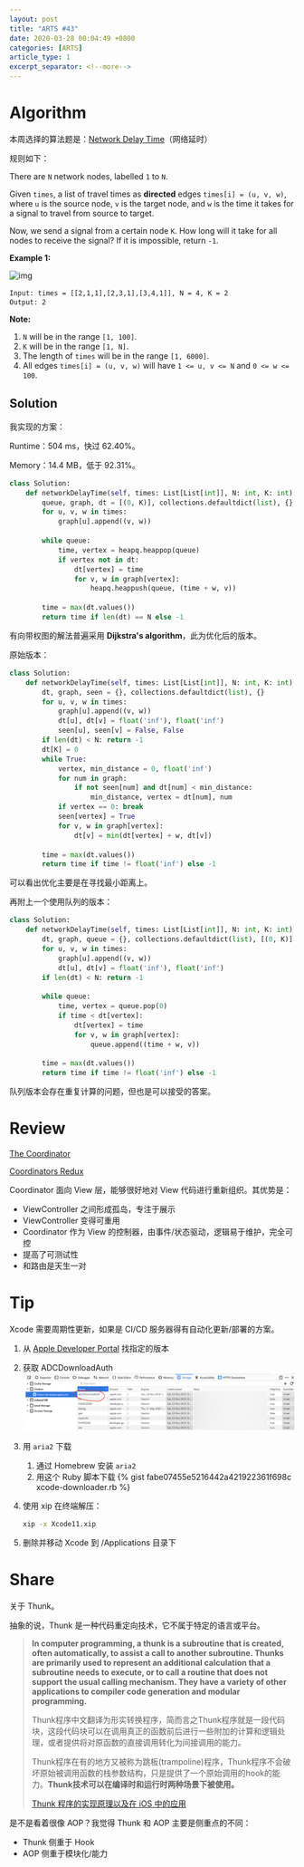 ```yaml
---
layout: post
title: "ARTS #43"
date: 2020-03-28 00:04:49 +0800
categories: [ARTS]
article_type: 1
excerpt_separator: <!--more-->
---
```



# Algorithm

本周选择的算法题是：[Network Delay Time](https://leetcode.com/problems/network-delay-time/)（网络延时）

<!--more-->

规则如下：

There are `N` network nodes, labelled `1` to `N`.

Given `times`, a list of travel times as **directed** edges `times[i] = (u, v, w)`, where `u` is the source node, `v` is the target node, and `w` is the time it takes for a signal to travel from source to target.

Now, we send a signal from a certain node `K`. How long will it take for all nodes to receive the signal? If it is impossible, return `-1`.

**Example 1:**

![img](https://assets.leetcode.com/uploads/2019/05/23/931_example_1.png)

```
Input: times = [[2,1,1],[2,3,1],[3,4,1]], N = 4, K = 2
Output: 2
```

**Note:**

1. `N` will be in the range `[1, 100]`.
2. `K` will be in the range `[1, N]`.
3. The length of `times` will be in the range `[1, 6000]`.
4. All edges `times[i] = (u, v, w)` will have `1 <= u, v <= N` and `0 <= w <= 100`.

## Solution

我实现的方案：

Runtime：504 ms，快过 62.40%。

Memory：14.4 MB，低于 92.31%。

```python
class Solution:
    def networkDelayTime(self, times: List[List[int]], N: int, K: int) -> int:
        queue, graph, dt = [(0, K)], collections.defaultdict(list), {}
        for u, v, w in times:
            graph[u].append((v, w))

        while queue:
            time, vertex = heapq.heappop(queue)
            if vertex not in dt:
                dt[vertex] = time
                for v, w in graph[vertex]:
                    heapq.heappush(queue, (time + w, v))

        time = max(dt.values())
        return time if len(dt) == N else -1
```

有向带权图的解法普遍采用 **Dijkstra's algorithm**，此为优化后的版本。

原始版本：

```python
class Solution:
    def networkDelayTime(self, times: List[List[int]], N: int, K: int) -> int:
        dt, graph, seen = {}, collections.defaultdict(list), {}
        for u, v, w in times:
            graph[u].append((v, w))
            dt[u], dt[v] = float('inf'), float('inf')
            seen[u], seen[v] = False, False
        if len(dt) < N: return -1
        dt[K] = 0
        while True:
            vertex, min_distance = 0, float('inf')
            for num in graph:
                if not seen[num] and dt[num] < min_distance:
                    min_distance, vertex = dt[num], num
            if vertex == 0: break
            seen[vertex] = True
            for v, w in graph[vertex]:
                dt[v] = min(dt[vertex] + w, dt[v])

        time = max(dt.values())
        return time if time != float('inf') else -1
```

可以看出优化主要是在寻找最小距离上。

再附上一个使用队列的版本：

```python
class Solution:
    def networkDelayTime(self, times: List[List[int]], N: int, K: int) -> int:
        dt, graph, queue = {}, collections.defaultdict(list), [(0, K)]
        for u, v, w in times:
            graph[u].append((v, w))
            dt[u], dt[v] = float('inf'), float('inf')
        if len(dt) < N: return -1
        
        while queue:
            time, vertex = queue.pop(0)
            if time < dt[vertex]:
                dt[vertex] = time
                for v, w in graph[vertex]:
                    queue.append((time + w, v))

        time = max(dt.values())
        return time if time != float('inf') else -1
```

队列版本会存在重复计算的问题，但也是可以接受的答案。

# Review

[The Coordinator](http://khanlou.com/2015/01/the-coordinator/)

[Coordinators Redux](http://khanlou.com/2015/10/coordinators-redux/)

Coordinator 面向 View 层，能够很好地对 View 代码进行重新组织。其优势是：

- ViewController 之间形成孤岛，专注于展示
- ViewController 变得可重用
- Coordinator 作为 View 的控制器，由事件/状态驱动，逻辑易于维护，完全可控
- 提高了可测试性
- 和路由是天生一对

# Tip

Xcode 需要周期性更新，如果是 CI/CD 服务器得有自动化更新/部署的方案。

1. 从 [Apple Developer Portal](https://developer.apple.com/download/) 找指定的版本

2. 获取 ADCDownloadAuth
   ![Image 1](/assets/img/43-1.png)

3. 用 `aria2` 下载

   1. 通过 Homebrew 安装 `aria2`
   2. 用这个 Ruby 脚本下载
      {% gist fabe07455e5216442a421922361f698c xcode-downloader.rb %}

4. 使用 xip 在终端解压：

   ```bash
   xip -x Xcode11.xip
   ```

5. 删除并移动 Xcode 到 /Applications 目录下

# Share

关于 Thunk。

抽象的说，Thunk 是一种代码重定向技术，它不属于特定的语言或平台。

> **In computer programming, a thunk is a subroutine that is created, often automatically, to assist a call to another subroutine. Thunks are primarily used to represent an additional calculation that a subroutine needs to execute, or to call a routine that does not support the usual calling mechanism. They have a variety of other applications to compiler code generation and modular programming.**
>
> Thunk程序中文翻译为形实转换程序，简而言之Thunk程序就是一段代码块，这段代码块可以在调用真正的函数前后进行一些附加的计算和逻辑处理，或者提供将对原函数的直接调用转化为间接调用的能力。
>
> Thunk程序在有的地方又被称为跳板(trampoline)程序，Thunk程序不会破坏原始被调用函数的栈参数结构，只是提供了一个原始调用的hook的能力。**Thunk技术可以在编译时和运行时两种场景下被使用。**
>
> [Thunk 程序的实现原理以及在 iOS 中的应用](https://juejin.im/post/5c5281e0e51d45517334dd34#heading-4)

是不是看着很像 AOP？我觉得 Thunk 和 AOP 主要是侧重点的不同：

- Thunk 侧重于 Hook
- AOP 侧重于模块化/能力

